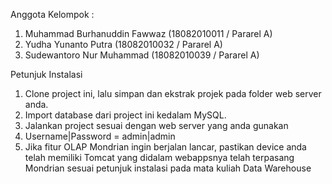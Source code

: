 Anggota Kelompok :
1. Muhammad Burhanuddin Fawwaz (18082010011 / Pararel A)
2. Yudha Yunanto Putra (18082010032 / Pararel A)
3. Sudewantoro Nur Muhammad (18082010039 / Pararel A)

Petunjuk Instalasi 
1. Clone project ini, lalu simpan dan ekstrak projek pada folder web server anda.
2. Import database dari project ini kedalam MySQL.
3. Jalankan project sesuai dengan web server yang anda gunakan
4. Username|Password = admin|admin
5. Jika fitur OLAP Mondrian ingin berjalan lancar, pastikan device anda telah memiliki Tomcat yang didalam webappsnya telah terpasang Mondrian sesuai petunjuk instalasi pada mata kuliah Data Warehouse

